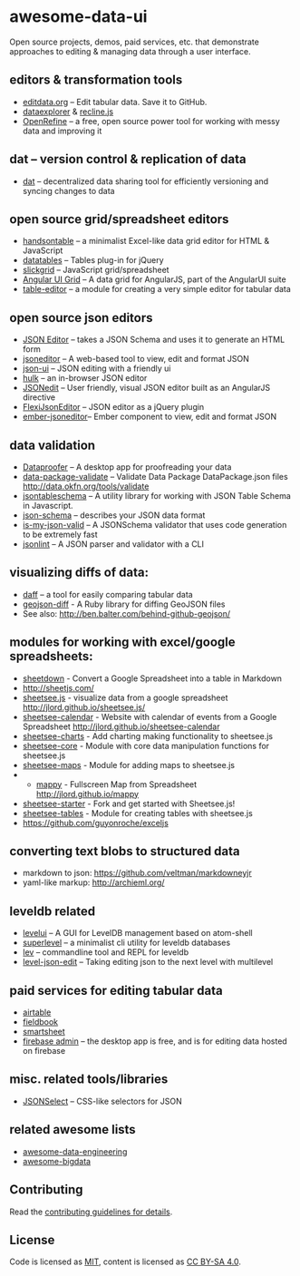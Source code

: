 # awesome-data-ui

Open source projects, demos, paid services, etc. that demonstrate approaches to editing & managing data through a user interface.

## editors & transformation tools
- [editdata.org](http://editdata.org) – Edit tabular data. Save it to GitHub.
- [dataexplorer](https://github.com/okfn/dataexplorer) & [recline.js](http://okfnlabs.org/recline/)
- [OpenRefine](https://github.com/OpenRefine/OpenRefine) – a free, open source power tool for working with messy data and improving it

## dat – version control & replication of data
- [dat](http://github.com/datproject/dat) – decentralized data sharing tool for efficiently versioning and syncing changes to data

## open source grid/spreadsheet editors
- [handsontable](https://github.com/handsontable/handsontable) – a minimalist Excel-like data grid editor for HTML & JavaScript
- [datatables](https://github.com/DataTables/DataTables) – Tables plug-in for jQuery
- [slickgrid](https://github.com/mleibman/SlickGrid) – JavaScript grid/spreadsheet
- [Angular UI Grid](http://ui-grid.info/) – A data grid for AngularJS, part of the AngularUI suite
- [table-editor](https://github.com/sethvincent/table-editor) – a module for creating a very simple editor for tabular data

## open source json editors
- [JSON Editor](https://github.com/jdorn/json-editor) – takes a JSON Schema and uses it to generate an HTML form
- [jsoneditor](https://github.com/josdejong/jsoneditor) – A web-based tool to view, edit and format JSON
- [json-ui](https://github.com/Canner/json-ui) – JSON editing with a friendly ui
- [hulk](https://github.com/kevinburke/hulk) – an in-browser JSON editor
- [JSONedit](https://github.com/mb21/JSONedit) – User friendly, visual JSON editor built as an AngularJS directive
- [FlexiJsonEditor](https://github.com/DavidDurman/FlexiJsonEditor) – JSON editor as a jQuery plugin
- [ember-jsoneditor](https://github.com/Glavin001/ember-jsoneditor)– Ember component to view, edit and format JSON

## data validation
- [Dataproofer](https://github.com/dataproofer/Dataproofer) – A desktop app for proofreading your data
- [data-package-validate](https://github.com/okfn/datapackage-validate) – Validate Data Package DataPackage.json files 
http://data.okfn.org/tools/validate
- [jsontableschema](https://github.com/frictionlessdata/jsontableschema-js) – A utility library for working with JSON Table Schema in Javascript.
- [json-schema](http://json-schema.org/) – describes your JSON data format
- [is-my-json-valid](https://www.npmjs.com/package/is-my-json-valid) – A JSONSchema validator that uses code generation to be extremely fast
- [jsonlint](https://github.com/zaach/jsonlint) – A JSON parser and validator with a CLI

## visualizing diffs of data:
- [daff](http://paulfitz.github.io/daff/) – a tool for easily comparing tabular data
- [geojson-diff](https://github.com/benbalter/geojson-diff) - A Ruby library for diffing GeoJSON files
 - See also: http://ben.balter.com/behind-github-geojson/

## modules for working with excel/google spreadsheets:
- [sheetdown](https://github.com/jlord/sheetdown) - Convert a Google Spreadsheet into a table in Markdown
- http://sheetjs.com/
- [sheetsee.js](https://github.com/jlord/sheetsee.js) - visualize data from a google spreadsheet 
http://jlord.github.io/sheetsee.js/
 - [sheetsee-calendar](https://github.com/jlord/sheetsee-calendar) - Website with calendar of events from a Google Spreadsheet 
http://jlord.github.io/sheetsee-calendar	
 - [sheetsee-charts](https://github.com/jlord/sheetsee-charts) - Add charting making functionality to sheetsee.js
 - [sheetsee-core](https://github.com/jlord/sheetsee-core) - Module with core data manipulation functions for sheetsee.js
 - [sheetsee-maps](https://github.com/jlord/sheetsee-maps) - Module for adding maps to sheetsee.js
  - - [mappy](https://github.com/jlord/mappy) - Fullscreen Map from Spreadsheet 
http://jlord.github.io/mappy
 - [sheetsee-starter](https://github.com/jlord/sheetsee-starter) - Fork and get started with Sheetsee.js!
 - [sheetsee-tables](https://github.com/jlord/sheetsee-tables) - Module for creating tables with sheetsee.js
- https://github.com/guyonroche/exceljs

## converting text blobs to structured data
- markdown to json: https://github.com/veltman/markdowneyjr
- yaml-like markup: http://archieml.org/

## leveldb related
- [levelui](https://github.com/hij1nx/levelui) – A GUI for LevelDB management based on atom-shell
- [superlevel](https://www.npmjs.com/package/superlevel) – a minimalist cli utility for leveldb databases
- [lev](https://www.npmjs.com/package/lev) – commandline tool and REPL for leveldb
- [level-json-edit](https://github.com/thlorenz/level-json-edit) – Taking editing json to the next level with multilevel

## paid services for editing tabular data
- [airtable](https://airtable.com/)
- [fieldbook](https://fieldbookapp.com/)
- [smartsheet](https://www.smartsheet.com/)
- [firebase admin](https://firebaseadmin.com) – the desktop app is free, and is for editing data hosted on firebase

## misc. related tools/libraries
- [JSONSelect](https://github.com/lloyd/JSONSelect) – CSS-like selectors for JSON

## related awesome lists
- [awesome-data-engineering](https://github.com/igorbarinov/awesome-data-engineering)
- [awesome-bigdata](https://github.com/onurakpolat/awesome-bigdata)

## Contributing

Read the [contributing guidelines for details](CONTRIBUTING.md).

## License

Code is licensed as [MIT](LICENSE.md), content is licensed as [CC BY-SA 4.0](https://creativecommons.org/licenses/by-sa/4.0/).
